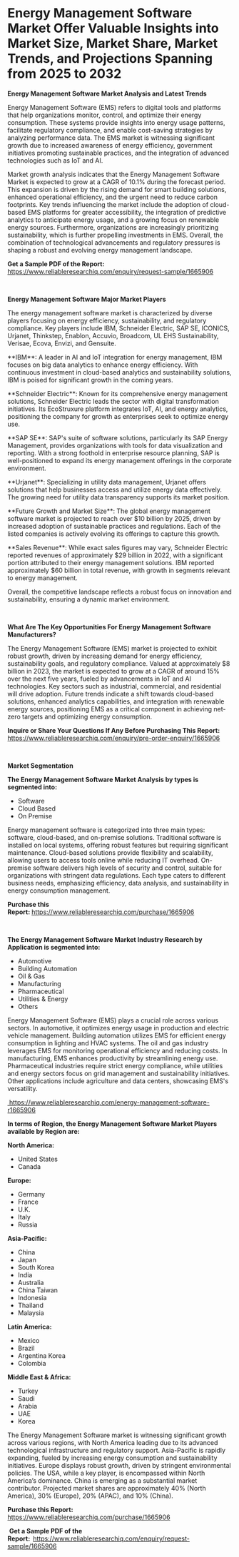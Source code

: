<p><h1>Energy Management Software Market Offer Valuable Insights into Market Size, Market Share, Market Trends, and Projections Spanning from 2025 to 2032</h1></p><p><strong>Energy Management Software Market Analysis and Latest Trends</strong></p>
<p><p>Energy Management Software (EMS) refers to digital tools and platforms that help organizations monitor, control, and optimize their energy consumption. These systems provide insights into energy usage patterns, facilitate regulatory compliance, and enable cost-saving strategies by analyzing performance data. The EMS market is witnessing significant growth due to increased awareness of energy efficiency, government initiatives promoting sustainable practices, and the integration of advanced technologies such as IoT and AI.</p><p>Market growth analysis indicates that the Energy Management Software Market is expected to grow at a CAGR of 10.1% during the forecast period. This expansion is driven by the rising demand for smart building solutions, enhanced operational efficiency, and the urgent need to reduce carbon footprints. Key trends influencing the market include the adoption of cloud-based EMS platforms for greater accessibility, the integration of predictive analytics to anticipate energy usage, and a growing focus on renewable energy sources. Furthermore, organizations are increasingly prioritizing sustainability, which is further propelling investments in EMS. Overall, the combination of technological advancements and regulatory pressures is shaping a robust and evolving energy management landscape.</p></p>
<p><strong>Get a Sample PDF of the Report:&nbsp;</strong> <a href="https://www.reliableresearchiq.com/enquiry/request-sample/1665906?utm_campaign=3510&utm_medium=2&utm_source=Github&utm_content=ia&utm_term=20042025&utm_id=energy-management-software">https://www.reliableresearchiq.com/enquiry/request-sample/1665906</a></p>
<p>&nbsp;</p>
<p><strong>Energy Management Software Major Market Players</strong></p>
<p><p>The energy management software market is characterized by diverse players focusing on energy efficiency, sustainability, and regulatory compliance. Key players include IBM, Schneider Electric, SAP SE, ICONICS, Urjanet, Thinkstep, Enablon, Accuvio, Broadcom, UL EHS Sustainability, Verisae, Ecova, Envizi, and Gensuite.</p><p>**IBM**: A leader in AI and IoT integration for energy management, IBM focuses on big data analytics to enhance energy efficiency. With continuous investment in cloud-based analytics and sustainability solutions, IBM is poised for significant growth in the coming years.</p><p>**Schneider Electric**: Known for its comprehensive energy management solutions, Schneider Electric leads the sector with digital transformation initiatives. Its EcoStruxure platform integrates IoT, AI, and energy analytics, positioning the company for growth as enterprises seek to optimize energy use.</p><p>**SAP SE**: SAP's suite of software solutions, particularly its SAP Energy Management, provides organizations with tools for data visualization and reporting. With a strong foothold in enterprise resource planning, SAP is well-positioned to expand its energy management offerings in the corporate environment.</p><p>**Urjanet**: Specializing in utility data management, Urjanet offers solutions that help businesses access and utilize energy data effectively. The growing need for utility data transparency supports its market position.</p><p>**Future Growth and Market Size**: The global energy management software market is projected to reach over $10 billion by 2025, driven by increased adoption of sustainable practices and regulations. Each of the listed companies is actively evolving its offerings to capture this growth.</p><p>**Sales Revenue**: While exact sales figures may vary, Schneider Electric reported revenues of approximately $29 billion in 2022, with a significant portion attributed to their energy management solutions. IBM reported approximately $60 billion in total revenue, with growth in segments relevant to energy management.</p><p>Overall, the competitive landscape reflects a robust focus on innovation and sustainability, ensuring a dynamic market environment.</p></p>
<p>&nbsp;</p>
<p><strong>What Are The Key Opportunities For Energy Management Software Manufacturers?</strong></p>
<p><p>The Energy Management Software (EMS) market is projected to exhibit robust growth, driven by increasing demand for energy efficiency, sustainability goals, and regulatory compliance. Valued at approximately $8 billion in 2023, the market is expected to grow at a CAGR of around 15% over the next five years, fueled by advancements in IoT and AI technologies. Key sectors such as industrial, commercial, and residential will drive adoption. Future trends indicate a shift towards cloud-based solutions, enhanced analytics capabilities, and integration with renewable energy sources, positioning EMS as a critical component in achieving net-zero targets and optimizing energy consumption.</p></p>
<p><strong>Inquire or Share Your Questions If Any Before Purchasing This Report:</strong> <a href="https://www.reliableresearchiq.com/enquiry/pre-order-enquiry/1665906?utm_campaign=3510&utm_medium=2&utm_source=Github&utm_content=ia&utm_term=20042025&utm_id=energy-management-software">https://www.reliableresearchiq.com/enquiry/pre-order-enquiry/1665906</a></p>
<p>&nbsp;</p>
<p><strong>Market Segmentation</strong></p>
<p><strong>The Energy Management Software Market Analysis by types is segmented into:</strong></p>
<p><ul><li>Software</li><li>Cloud Based</li><li>On Premise</li></ul></p>
<p><p>Energy management software is categorized into three main types: software, cloud-based, and on-premise solutions. Traditional software is installed on local systems, offering robust features but requiring significant maintenance. Cloud-based solutions provide flexibility and scalability, allowing users to access tools online while reducing IT overhead. On-premise software delivers high levels of security and control, suitable for organizations with stringent data regulations. Each type caters to different business needs, emphasizing efficiency, data analysis, and sustainability in energy consumption management.</p></p>
<p><strong>Purchase this Report:&nbsp;</strong><a href="https://www.reliableresearchiq.com/purchase/1665906?utm_campaign=3510&utm_medium=2&utm_source=Github&utm_content=ia&utm_term=20042025&utm_id=energy-management-software">https://www.reliableresearchiq.com/purchase/1665906</a></p>
<p>&nbsp;</p>
<p><strong>The Energy Management Software Market Industry Research by Application is segmented into:</strong></p>
<p><ul><li>Automotive</li><li>Building Automation</li><li>Oil & Gas</li><li>Manufacturing</li><li>Pharmaceutical</li><li>Utilities & Energy</li><li>Others</li></ul></p>
<p><p>Energy Management Software (EMS) plays a crucial role across various sectors. In automotive, it optimizes energy usage in production and electric vehicle management. Building automation utilizes EMS for efficient energy consumption in lighting and HVAC systems. The oil and gas industry leverages EMS for monitoring operational efficiency and reducing costs. In manufacturing, EMS enhances productivity by streamlining energy use. Pharmaceutical industries require strict energy compliance, while utilities and energy sectors focus on grid management and sustainability initiatives. Other applications include agriculture and data centers, showcasing EMS's versatility.</p></p>
<p><a href="https://www.reliableresearchiq.com/energy-management-software-r1665906?utm_campaign=3510&utm_medium=2&utm_source=Github&utm_content=ia&utm_term=20042025&utm_id=energy-management-software">&nbsp;https://www.reliableresearchiq.com/energy-management-software-r1665906</a></p>
<p><strong>In terms of Region, the Energy Management Software Market Players available by Region are:</strong></p>
<p>
    <p> <strong> North America: </strong>
        <ul>
            <li>United States</li>
            <li>Canada</li>
        </ul>
        </p> 
    <p> <strong> Europe: </strong>
        <ul>
            <li>Germany</li>
            <li>France</li>
            <li>U.K.</li>
            <li>Italy</li>
            <li>Russia</li>
        </ul>
        </p> 
    <p> <strong> Asia-Pacific: </strong>
        <ul>
            <li>China</li>
            <li>Japan</li>
            <li>South Korea</li>
            <li>India</li>
            <li>Australia</li>
            <li>China Taiwan</li>
            <li>Indonesia</li>
            <li>Thailand</li>
            <li>Malaysia</li>
        </ul>
        </p> 
    <p> <strong> Latin America: </strong>
        <ul>
            <li>Mexico</li>
            <li>Brazil</li>
            <li>Argentina Korea</li>
            <li>Colombia</li>
        </ul>
        </p> 
    <p> <strong> Middle East & Africa: </strong>
        <ul>
            <li>Turkey</li>
            <li>Saudi</li>
            <li>Arabia</li>
            <li>UAE</li>
            <li>Korea</li>
        </ul>
    </p>
    </p>
<p><p>The Energy Management Software market is witnessing significant growth across various regions, with North America leading due to its advanced technological infrastructure and regulatory support. Asia-Pacific is rapidly expanding, fueled by increasing energy consumption and sustainability initiatives. Europe displays robust growth, driven by stringent environmental policies. The USA, while a key player, is encompassed within North America’s dominance. China is emerging as a substantial market contributor. Projected market shares are approximately 40% (North America), 30% (Europe), 20% (APAC), and 10% (China).</p></p>
<p><strong>Purchase this Report: </strong><a href="https://www.reliableresearchiq.com/purchase/1665906?utm_campaign=3510&utm_medium=2&utm_source=Github&utm_content=ia&utm_term=20042025&utm_id=energy-management-software">https://www.reliableresearchiq.com/purchase/1665906</a></p>
<p>&nbsp;<strong>Get a Sample PDF of the Report:&nbsp;&nbsp;</strong><a href="https://www.reliableresearchiq.com/enquiry/request-sample/1665906?utm_campaign=3510&utm_medium=2&utm_source=Github&utm_content=ia&utm_term=20042025&utm_id=energy-management-software">https://www.reliableresearchiq.com/enquiry/request-sample/1665906</a></p>
<p><strong></strong></p>
<p><p></p><p></p><p></p></p>